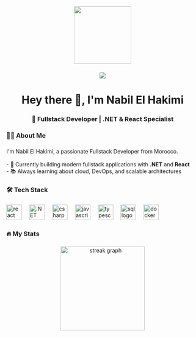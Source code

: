 <div align="center">
  <img height="150" src="https://media.giphy.com/media/M9gbBd9nbDrOTu1Mqx/giphy.gif"  />
</div>

###

<div align="center">
  <img src="https://visitor-badge.laobi.icu/badge?page_id=nabilelhakimi.nabilelhakimi"  />
</div>

###

<h1 align="center">Hey there 👋, I'm Nabil El Hakimi</h1>
<h3 align="center">🚀 Fullstack Developer | .NET & React Specialist</h3>

###

<h3 align="left">👨‍💻 About Me</h3>

###

<p align="left">
I'm Nabil El Hakimi, a passionate Fullstack Developer from Morocco.<br><br>
- 🔭 Currently building modern fullstack applications with <b>.NET</b> and <b>React</b><br>
- 📚 Always learning about cloud, DevOps, and scalable architectures<br>
</p>

###

<h3 align="left">🛠 Tech Stack</h3>

###

<div align="left">
  <img src="https://cdn.jsdelivr.net/gh/devicons/devicon/icons/react/react-original.svg" height="40" alt="react logo" />
  <img width="12" />
  <img src="https://cdn.jsdelivr.net/gh/devicons/devicon/icons/dot-net/dot-net-plain-wordmark.svg" height="40" alt=".NET logo" />
  <img width="12" />
  <img src="https://cdn.jsdelivr.net/gh/devicons/devicon/icons/csharp/csharp-original.svg" height="40" alt="csharp logo" />
  <img width="12" />
  <img src="https://cdn.jsdelivr.net/gh/devicons/devicon/icons/javascript/javascript-original.svg" height="40" alt="javascript logo" />
  <img width="12" />
  <img src="https://cdn.jsdelivr.net/gh/devicons/devicon/icons/typescript/typescript-original.svg" height="40" alt="typescript logo" />
  <img width="12" />
  <img src="https://cdn.jsdelivr.net/gh/devicons/devicon/icons/sqlite/sqlite-original.svg" height="40" alt="sql logo" />
  <img width="12" />
  <img src="https://cdn.jsdelivr.net/gh/devicons/devicon/icons/docker/docker-plain-wordmark.svg" height="40" alt="docker logo" />
  <img width="12" />
</div>

###

<h3 align="left">🔥 My Stats</h3>

###

<div align="center">
  <img src="https://streak-stats.demolab.com?user=nabilelhakimi&locale=en&mode=daily&theme=dark&hide_border=false&border_radius=5&order=3" height="220" alt="streak graph"  />
</div>
